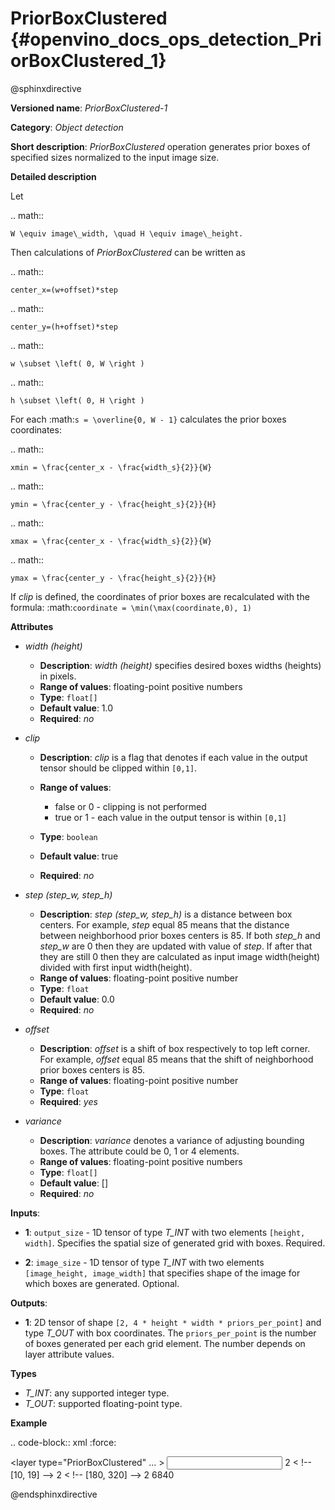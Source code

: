 # PriorBoxClustered {#openvino_docs_ops_detection_PriorBoxClustered_1}

@sphinxdirective


**Versioned name**: *PriorBoxClustered-1*

**Category**: *Object detection*

**Short description**: *PriorBoxClustered* operation generates prior boxes of specified sizes normalized to the input image size.

**Detailed description**

Let

.. math::

	W \equiv image\_width, \quad H \equiv image\_height.

Then calculations of *PriorBoxClustered* can be written as

.. math::

	center_x=(w+offset)*step


.. math::

	center_y=(h+offset)*step



.. math::

	w \subset \left( 0, W \right )



.. math::

	h \subset \left( 0, H \right )

For each :math:`s = \overline{0, W - 1}` calculates the prior boxes coordinates:

.. math::

	xmin = \frac{center_x - \frac{width_s}{2}}{W}



.. math::

	ymin = \frac{center_y - \frac{height_s}{2}}{H}



.. math::

	xmax = \frac{center_x - \frac{width_s}{2}}{W}



.. math::

	ymax = \frac{center_y - \frac{height_s}{2}}{H}

If *clip* is defined, the coordinates of prior boxes are recalculated with the formula: :math:`coordinate = \min(\max(coordinate,0), 1)`

**Attributes**

* *width (height)*

  * **Description**: *width (height)* specifies desired boxes widths (heights) in pixels.
  * **Range of values**: floating-point positive numbers
  * **Type**: ``float[]``
  * **Default value**: 1.0
  * **Required**: *no*

* *clip*

  * **Description**: *clip* is a flag that denotes if each value in the output tensor should be clipped within ``[0,1]``.
  * **Range of values**:

    * false or 0 - clipping is not performed
    * true or 1  - each value in the output tensor is within ``[0,1]``
  * **Type**: ``boolean``
  * **Default value**: true
  * **Required**: *no*

* *step (step_w, step_h)*

  * **Description**: *step (step_w, step_h)* is a distance between box centers. For example, *step* equal 85 means that the distance between neighborhood prior boxes centers is 85. If both *step_h* and *step_w* are 0 then they are updated with value of *step*. If after that they are still 0 then they are calculated as input image width(height) divided with first input width(height). 
  * **Range of values**: floating-point positive number
  * **Type**: ``float``
  * **Default value**: 0.0
  * **Required**: *no*

* *offset*

  * **Description**: *offset* is a shift of box respectively to top left corner. For example, *offset* equal 85 means that the shift of neighborhood prior boxes centers is 85.
  * **Range of values**: floating-point positive number
  * **Type**: ``float``
  * **Required**: *yes*

* *variance*

  * **Description**: *variance* denotes a variance of adjusting bounding boxes. The attribute could be 0, 1 or 4 elements.
  * **Range of values**: floating-point positive numbers
  * **Type**: ``float[]``
  * **Default value**: []
  * **Required**: *no*

**Inputs**:

*   **1**: ``output_size`` - 1D tensor of type *T_INT* with two elements ``[height, width]``. Specifies the spatial size of generated grid with boxes. Required.

*   **2**: ``image_size`` - 1D tensor of type *T_INT* with two elements ``[image_height, image_width]`` that specifies shape of the image for which boxes are generated. Optional.

**Outputs**:

*   **1**: 2D tensor of shape ``[2, 4 * height * width * priors_per_point]`` and type *T_OUT* with box coordinates. The ``priors_per_point`` is the number of boxes generated per each grid element. The number depends on layer attribute values.

**Types**

* *T_INT*: any supported integer type.
* *T_OUT*: supported floating-point type.

**Example**

.. code-block:: xml
   :force:

  <layer type="PriorBoxClustered" ... >
      <data clip="false" height="44.0,10.0,30.0,19.0,94.0,32.0,61.0,53.0,17.0" offset="0.5" step="16.0" variance="0.1,0.1,0.2,0.2" width="86.0,13.0,57.0,39.0,68.0,34.0,142.0,50.0,23.0"/>
      <input>
          <port id="0">
              <dim>2</dim>        < !-- [10, 19] -->
          </port>
          <port id="1">
              <dim>2</dim>        < !-- [180, 320] -->
          </port>
      </input>
      <output>
          <port id="2">
              <dim>2</dim>
              <dim>6840</dim>
          </port>
      </output>
  </layer>

@endsphinxdirective


